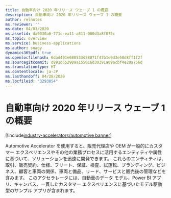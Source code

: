 ```yaml
---
title: 自動車向け 2020 年リリース ウェーブ 1 の概要
description: 自動車向け 2020 年リリース ウェーブ 1 の概要
author: relnotes
ms.reviewer: ''
ms.date: 04/03/2020
ms.assetid: da9030a6-771c-ea11-a811-000d3a8f075c
ms.topic: overview
ms.service: business-applications
ms.author: snagy
dynamics365pdf: true
ms.openlocfilehash: 6dad491e680533d58871f47b1e9d3e58d8ff1f2f
ms.sourcegitcommit: d891d652909a155016d30391a09acbf4e20a756d
ms.translationtype: HT
ms.contentlocale: ja-JP
ms.lasthandoff: 04/28/2020
ms.locfileid: "3293854"
---
```

# <a name="overview-of-automotive-2020-release-wave-1"></a>自動車向け 2020 年リリース ウェーブ 1 の概要
[!include[industry-accelerators/automotive banner](../includes/industry-accelerators/automotive.md)]

<!--overview start-->
Automotive Accelerator を使用すると、販売代理店や OEM が一般的にカスタマー エクスペリエンスやその他の業務プロセスに活用するエンティティや属性に基づいて、ソリューションを迅速に開発できます。 これらのエンティティは、取引、販売契約、仕様、フリート、保証、検査、試運転、ブランディング、ビジネス、顧客と車両の関係、車両と備品、リード、サービスと販売後の管理などを含みます。 このアクセラレータには、自動車のデータ モデル、Power BI アプリ、キャンバス、一貫したカスタマー エクスペリエンスに基づいたモデル駆動型のサンプル アプリが含まれます。
<!--overview end-->